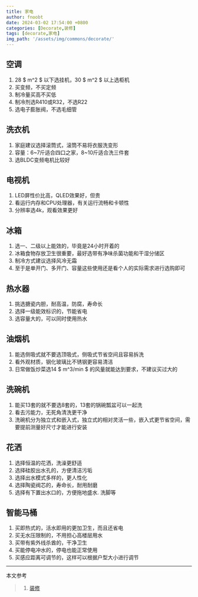 ```yaml
---
title: 家电
author: fnoobt
date: 2024-03-02 17:54:00 +0800
categories: [Decorate,装修]
tags: [decorate,家电]
img_path: '/assets/img/commons/decorate/'
---
```


## 空调
1. 28 $ m^2 $ 以下选挂机，30 $ m^2 $ 以上选柜机
2. 买变频，不买定频
3. 制冷量买高不买低
4. 制冷剂选R410或R32，不选R22
5. 选电子膨胀阀，不选毛细管

## 洗衣机
1. 家庭建议选择滚筒式，滚筒不易将衣服洗变形
2. 容量：6~7斤适合四口之家，8~10斤适合洗三件套
3. 选BLDC变频电机比较好

## 电视机
1. LED屏性价比高，QLED效果好，但贵
2. 看运行内存和CPU处理器，有关运行流畅和卡顿性
3. 分辨率选4k，观看效果更好

## 冰箱
1. 选一、二级以上能效的，毕竟是24小时开着的
2. 冰箱食物存放卫生很重要，最好选带有净味杀菌功能和干湿分储区
3. 制冷方式建议选择风冷无霜
4. 至于是单开门、多开门、容量这些使用还是看个人的实际需求进行选购即可

## 热水器
1. 挑选搪瓷内胆，耐高温，防腐，寿命长
2. 选择一级能效标识的，节能省电
3. 选容量大的，可以同时使用热水

## 油烟机
1. 能选侧吸式就不要选顶吸式，侧吸式节省空间且容易拆洗
2. 看外观材质，钢化玻璃比不锈钢更容易清洁
3. 日常做饭炒菜选14 $ m^3/min $ 的风量就能达到要求，不建议买过大的

## 洗碗机
1. 能买13套的就不要选8套的，13套的锅碗瓢盆可以一起洗
2. 看去污能力，无死角清洗更干净
3. 洗碗机分为独立式和嵌入式，独立式的相对灵活一些，嵌入式更节省空间，需要提前测量好尺寸才能进行安装

## 花洒
1. 选择恒温的花洒，洗澡更舒适
2. 选择硅胶出水孔的，方便清洁污垢
3. 选择出水模式多样的，更人性化
4. 选择陶瓷阀芯的，寿命长，耐用耐磨
5. 选择有下置出水口的，方便拖地盛水. 洗脚等

## 智能马桶
1. 买即热式的，活水即用的更加卫生，而且还省电
2. 买无水压限制的，不用担心高楼层用水
3. 买带有紫外线杀酋的，干净卫生
4. 买能停电冲水的，停电也能正常使用
5. 买感应距离可调节的，这样可以根据户型大小进行调节

****

本文参考

> 1. [装修](https://fnoobt.github.io/posts/decorate-start/)
